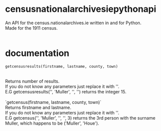 # censusnationalarchivesiepythonapi
An API for the census.nationalarchives.ie written in and for Python. <br>
Made for the 1911 census.<br>
<br>
# documentation
```python
getcensusresults(firstname, lastname, county, town)
```
<br>
Returns number of results.<br>
If you do not know any parameters just replace it with ''.<br>
E.G getcensusresults('', 'Muller', '', '') returns the integer 15.<br>
<br>
`getcensus(firstname, lastname, county, town)`<br>
Returns firstname and lastname.<br>
If you do not know any parameters just replace it with ''.<br>
E.G getcensus('', 'Muller', '', '', 3) returns the 3rd person with the surname Muller, which happens to be ('Muller', 'Houe').<br>
